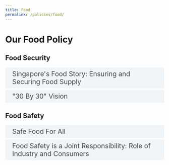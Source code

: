 ```yaml
---
title: Food
permalink: /policies/food/
---
```

<style>

input {
	display: none;
}
label {
	display: block;
	padding: 8px 22px;
	margin: 0 0 5px 0;
	cursor: pointor;
	background: #F0F4F6;
	border-radius: 3px;
	color: #484848;
	transition: ease .5s;
	font-size: 1.5em;
}

label:hover {
	background: #4a96b0;
	color: #FFF;
}

.accordion-content {
	/* background: #E2E5F6; */
	padding: 10px 0px 30px 30px;
	/* border: 1px solid #484848; */
	margin: 0 0 1px 0;
	border-radius: 3px;
}

input + label + .accordion-content {
	display: none;
}

input:checked + label + .accordion-content {
	display: none;
}

input:checked + label + .accordion-content {
	display: block;
}

</style>
<!-- End of accordion -->

<div class="container">

<h1><b>Our Food Policy</b></h1>

<a id="food-security"></a>

<h2>Food Security</h2>
<div>
	<input type="checkbox" id="title3"  /><label for="title3">Singapore's Food Story: Ensuring and Securing Food Supply</label>
	<div class="accordion-content">
		<p>Singapore imports more than 90 percent of our food and we operate in a global environment where we face a multitude of risks such as volatilities of the global food market, impacts of climate change, geopolitical decisions, and disease outbreaks. To mitigate and overcome these challenges, the collective efforts of the government, industry and consumers are required to strengthen our food supply resilience.</p>
		<p>SFA safeguards Singapore’s food supply through a multi-pronged food security strategy, which includes:</p>
		<ul>
			<li><p>Import source diversifications – By diversifying our food sources, we reduce our reliance on any single source for any one food item. This is our core strategy, and we continue to facilitate food imports from new sources, by working closely with industry and governments globally. Should there be a food supply disruption, Singapore is in a good position to work with the industry to tap on alternative food sources, and ensure that our food supply remains stable.</p>
			</li>
			<li><p>Stockpiling - The Government works closely with industry partners to maintain adequate stockpiles of essential food items that can meet our nutritional needs during a severe food supply disruption or emergency.</p>
			</li>
			<li><p>Local production – By growing our capability and capacity to produce food locally, this can serve as a buffer in the event of a food supply disruption.</p>
			</li>
		</ul>
	</div>
	<input type="checkbox" id="title4"  /><label for="title4">"30 By 30" Vision</label>
	<div class="accordion-content">
		<p>Under the "30 by 30" vision, SFA seeks to build up our agri-food industry's capability and capacity to produce 30% of our nutitional needs locally by 2030. While the 30 by 30 vision is aspirational considering that we produce less than 10% of our nutritional needs today, SFA continues to work with the agri-food industry to 'grow more with less', and in a productive, resource-efficient, and climate-resilient way.</p>
		<p>SFA works with the agri-food industry and relevant stakeholders to: </p>
		<ul>
			<li><p>Develop spaces for agri-food production: To expand local food production, SFA tenders out spaces to agri-food companies with promising farming models through a competitive land tender basis.</p>
			</li>
			<li><p>Adopt innovative technologies: SFA provides funding support to the industry to adopt innovative technologies. This includes grants to co-fund farming systems that can better control environmental variables and boost production capabilities.</p>
			</li>
			<li><p>Catalyse R&D innovation: R&D plays a key role to drive innovation and plug existing technological gaps. To support the "30 by 30" vision, research funding has been made available under the Singapore Food Story R&D programme to enable R&D in three areas –sustainable urban food production, future foods, and food safety science & innovation.</p>
			</li>
			<li><p>Develop a local pipeline for the agri-food workforce: As the agri-food industry grows and transforms, new and higher value jobs requiring  multi-disciplinary expertise in science, engineering, and info-communications will be needed. SFA is working with various Institutes of Higher Learning (IHLs) and local farms on programmes such as diploma courses and structured internship programmes to equip students and adult job seekers with skillsets that will lead to meaningful, specialised careers in agriculture and aquaculture.</p>
			</li>
			<li><p>Rally support for local produce: As we ramp up local production, we will need the support of consumers and businesses to sustain a healthy and vibrant agri-food ecosystem, and help our farms remain commercially viable. Local produce is fresher, which means it can last longer. It also incurs lesser carbon miles, as the produce does not need to be transported across long distances before reaching the consumer. To make it easier for consumers to identify local produce, SFA has launched an “SG Fresh Produce” logo which can be found on the packaging of local produce in retail shops and supermarkets. SFA also launched the Farm-To-Table Recognition Programme (FTTRP) in 2023 to recognise food businesses that procure locally farmed produce. Consumers can identify and support food establishements that use locally produced ingredients by looking out for the Farm-To-Table logos. By choosing locally produced food, all of us can play a part in enhancing Singapore’s food security.</p>
			</li>
		</ul>
	</div>
</div>

<h2 id="food-safety">Food Safety</h2>
<div>
	<input type="checkbox" id="title1"  /><label for="title1">Safe Food For All</label>
	<div class="accordion-content">
		<p>As the national agency for food safety, SFA has in place an integrated food safety system from farm-to-fork to ensure that food sold in Singapore is safe for consumption. SFA adopts a science-based risk assessment and management approach to food safety, and sets food safety standards that are aligned  with international standards. SFA has in place regulatory levers along the food supply chain including licensing, inspection, sampling, testing and enforcement.</p>
		<ul>
			<li><p>Overseas sources and imports – Food importers are licensed by SFA, and are required to apply for import permits for each consignment of food imported into Singapore. For high-risk food items like livestock, meat and eggs that can carry diseases that can be transmitted to people, SFA conducts accreditation at source to ensure that the imports meet food safety and animal health requirements.</p>
			</li>
			<li><p>Local farms and food establishments – SFA licenses farms and food establishments in Singapore, including slaughterhouses, food processing/manufacturing establishments, as well as various food retail establishments such as hawker and market stalls, coffeeshops, food courts, food caterers, canteens, supermarkets, mobile food wagons, cafes, and restaurants. Inspections are carried out to ensure that these establishments comply with licensing conditions and regulatory requirements.</p>
			</li>
		</ul>
		<p>In the event of food safety incidents, SFA carries out investigations and activates response measures to manage the risk to public health (e.g. food recalls, movement control directions to suspend operations or stop sale of food).</p>
	</div>
	<input type="checkbox" id="title2"  /><label for="title2">Food Safety is a Joint Responsibility: Role of Industry and Consumers</label>
	<div class="accordion-content">
		<p>With food safety being a joint responsibility, SFA works with the industry and consumers to build their capabilities and educate them on their roles in ensuring food safety. For instance, food handlers in restaurants, hawker stalls and coffee shops must attend and pass the Food Safety Course Level 1 before they are allowed to work.</p>
		<p>For consumers, SFA has made available food safety information and tips online to equip consumers with knowledge of food safety risks and good food safety practices. Examples include:</p>
		<ul>
			<li><p><a href="https://www.sfa.gov.sg/food-information/risk-at-a-glance">Risk at a glance</a></p>
			</li>
			<li><p><a href="https://www.sfa.gov.sg/food-for-thought">Food for Thought content hub</a></p>
			</li>
			<li><p>Food safety educational materials, food alerts and recalls, labelling information:<a href="https://www.sfa.gov.sg/food-information"> Food Information</a></p>
			</li>
			<li><p>Track records (hygiene grading, number of demerit points and suspension history) of the food establishment:<a href="https://www.sfa.gov.sg/food-retail/licensing-permits"> Food Retail Licence</a></p>
			</li>
		</ul>
		<p>Consumers who come across any errant food operator can play your part by reporting these operators to SFA via the <a href="https://www.sfa.gov.sg/feedback">online feedback form.</a></p>
	</div>
</div>
